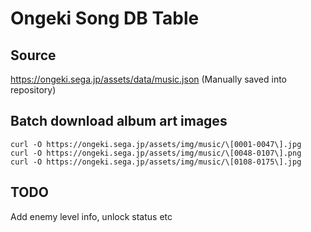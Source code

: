 # Ongeki Song DB Table

## Source
https://ongeki.sega.jp/assets/data/music.json (Manually saved into repository)

## Batch download album art images
```
curl -O https://ongeki.sega.jp/assets/img/music/\[0001-0047\].jpg
curl -O https://ongeki.sega.jp/assets/img/music/\[0048-0107\].png
curl -O https://ongeki.sega.jp/assets/img/music/\[0108-0175\].jpg
```

## TODO
Add enemy level info, unlock status etc
